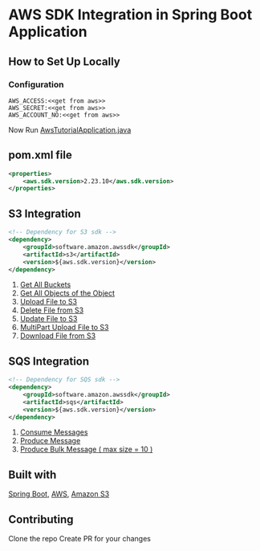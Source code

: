 # AWS SDK Integration in Spring Boot Application

## How to Set Up Locally
### Configuration
```
AWS_ACCESS:<<get from aws>>
AWS_SECRET:<<get from aws>>
AWS_ACCOUNT_NO:<<get from aws>>
```

Now Run [AwsTutorialApplication.java](src%2Fmain%2Fjava%2Forg%2Fshekhawat%2Fcoders%2Fawstutorial%2FAwsTutorialApplication.java)

## pom.xml file
```xml
<properties>
    <aws.sdk.version>2.23.10</aws.sdk.version>
</properties>
```

## S3 Integration
```xml
<!-- Dependency for S3 sdk -->
<dependency>
    <groupId>software.amazon.awssdk</groupId>
    <artifactId>s3</artifactId>
    <version>${aws.sdk.version}</version>
</dependency>
```
1. [Get All Buckets](https://github.com/Vikasss7663/aws-tutorial/blob/e2a0fa03230c07f675dfef013c686a16a32a24fc/src/main/java/org/shekhawat/coders/awstutorial/service/AmazonS3Service.java#L33)
2. [Get All Objects of the Object](https://github.com/Vikasss7663/aws-tutorial/blob/e2a0fa03230c07f675dfef013c686a16a32a24fc/src/main/java/org/shekhawat/coders/awstutorial/service/AmazonS3Service.java#L38)
3. [Upload File to S3](https://github.com/Vikasss7663/aws-tutorial/blob/e2a0fa03230c07f675dfef013c686a16a32a24fc/src/main/java/org/shekhawat/coders/awstutorial/service/AmazonS3Service.java#L46)
4. [Delete File from S3](https://github.com/Vikasss7663/aws-tutorial/blob/e2a0fa03230c07f675dfef013c686a16a32a24fc/src/main/java/org/shekhawat/coders/awstutorial/service/AmazonS3Service.java#L63)
5. [Update File to S3](https://github.com/Vikasss7663/aws-tutorial/blob/e2a0fa03230c07f675dfef013c686a16a32a24fc/src/main/java/org/shekhawat/coders/awstutorial/service/AmazonS3Service.java#L72)
6. [MultiPart Upload File to S3](https://github.com/Vikasss7663/aws-tutorial/blob/e2a0fa03230c07f675dfef013c686a16a32a24fc/src/main/java/org/shekhawat/coders/awstutorial/service/AmazonS3Service.java#L89)
7. [Download File from S3](https://github.com/Vikasss7663/aws-tutorial/blob/e2a0fa03230c07f675dfef013c686a16a32a24fc/src/main/java/org/shekhawat/coders/awstutorial/service/AmazonS3Service.java#L155)


## SQS Integration
```xml
<!-- Dependency for SQS sdk -->
<dependency>
    <groupId>software.amazon.awssdk</groupId>
    <artifactId>sqs</artifactId>
    <version>${aws.sdk.version}</version>
</dependency>
```
1. [Consume Messages](https://github.com/Vikasss7663/aws-tutorial/blob/e2a0fa03230c07f675dfef013c686a16a32a24fc/src/main/java/org/shekhawat/coders/awstutorial/service/AmazonSQSService.java#L25)
2. [Produce Message](https://github.com/Vikasss7663/aws-tutorial/blob/e2a0fa03230c07f675dfef013c686a16a32a24fc/src/main/java/org/shekhawat/coders/awstutorial/service/AmazonSQSService.java#L52)
3. [Produce Bulk Message ( max size = 10 )](https://github.com/Vikasss7663/aws-tutorial/blob/e2a0fa03230c07f675dfef013c686a16a32a24fc/src/main/java/org/shekhawat/coders/awstutorial/service/AmazonSQSService.java#L61)

## Built with
[Spring Boot](https://spring.io/projects/spring-boot/),
[AWS](https://aws.amazon.com/),
[Amazon S3](https://aws.amazon.com/pm/serv-s3/)

## Contributing
Clone the repo
Create PR for your changes
